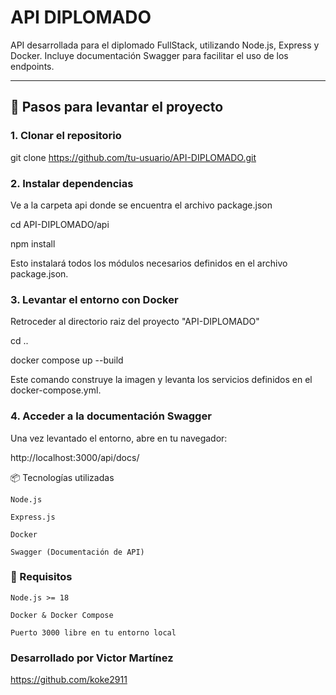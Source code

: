 # API DIPLOMADO

API desarrollada para el diplomado FullStack, utilizando Node.js, Express y Docker. Incluye documentación Swagger para facilitar el uso de los endpoints.

---

## 🚀 Pasos para levantar el proyecto

### 1. Clonar el repositorio

git clone https://github.com/tu-usuario/API-DIPLOMADO.git


### 2. Instalar dependencias 

Ve a la carpeta api donde se encuentra el archivo package.json

cd API-DIPLOMADO/api

npm install

Esto instalará todos los módulos necesarios definidos en el archivo package.json.

### 3. Levantar el entorno con Docker 

Retroceder al directorio raiz del proyecto "API-DIPLOMADO"

cd ..

docker compose up --build

Este comando construye la imagen y levanta los servicios definidos en el docker-compose.yml.

### 4. Acceder a la documentación Swagger

Una vez levantado el entorno, abre en tu navegador:

http://localhost:3000/api/docs/

📦 Tecnologías utilizadas

    Node.js

    Express.js

    Docker

    Swagger (Documentación de API)

### 🧾 Requisitos

    Node.js >= 18

    Docker & Docker Compose

    Puerto 3000 libre en tu entorno local


### Desarrollado por Victor Martínez
https://github.com/koke2911